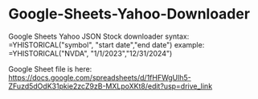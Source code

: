 # Google-Sheets-Yahoo-Downloader
Google Sheets Yahoo JSON Stock downloader
syntax:
=YHISTORICAL("symbol", "start date","end date")
example:
=YHISTORICAL("NVDA", "1/1/2023","12/31/2024")

Google Sheet file is here: 
https://docs.google.com/spreadsheets/d/1fHFWgUlh5-ZFuzd5dOdK31pkie2zcZ9zB-MXLpoXKt8/edit?usp=drive_link
